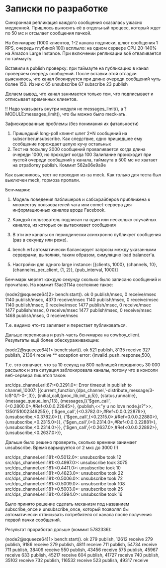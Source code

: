 
Записки по разработке
====================


Синхронная репликация каждого сообщения оказалась ужасно медленной.
Пришлось выносить её в отдельный процесс, который ждет по 50 мс и отсылает сообщения пачкой.



На бенчмарке (1000 клиентов, 1-2 канала подписки, шлют сообщения 1 RPS, очередь глубиной 100) всплыло:
на одном сервере CPU 20-140% на Amazon Large Instance.
При включении репликации всё отваливается по таймауту.


Вставили в publish проверку: при таймауте на публикацию в канал проверяем очередь сообщений.
После вставки этой отладки выяснилось, что канал блокируется при длине очереди сообщений чуть более 150.
Из них:
65 unsubscribe
67 subscribe
23 publish

Делаем вывод, что канал занимается только тем, что подписывает и отписывает временных клиентов.


!! Надо указывать внутри модуля не messages_limit(), а ?MODULE:messages_limit(), что бы можно было meck-ать.



Зафискированные проблемы (без понимания их фатальности)

1. Пришедший long-poll клиент шлет 2*N сообщений на subscribe/unsubscribe. Как следствие,
одно пришедшее ему сообщение порождает целую кучу остальных
2. Тест на посылку 2000 сообщений проваливается когда длина очереди 1000, но проходит когда 100
Залипание происходит при пустой очереди сообщений у канала, таймаута в 500 мс не хватает на отработку
publish. Коммит 562a06e9a9e


Как выяснилось, тест не проходил из-за meck. Как только для теста был выключен meck, тормоза пропали.


Бенчмарки:

1. Модель поведения паблишеров и сабскрайберов приближена к множеству
пользователей чата или comet-сервера для информационных каналов вроде Facebook.

2. Каждый пользователь подписан на один или несколько случайных каналов, из
которых он вытаскивает сообщения

3. В эти же каналы он периодически асинхронно публикует сообщения (раз в секунду или реже).

4. bench.erl автоматически балансирует запросы между указанными серверами,
выполняя, таким образом, симуляцию load balancer'а.

5. Настройки для одного large instance: [{clients, 1000}, {channels, 10}, {channelns_per_client, {1, 2}}, {pub_interval, 1000}]



Бенчмарк меряет каждую секунду сколько было записано сообщений и прочитано. На коммит f3ac3114a состояние такое:

(node2@squeeze64)2> bench:start().
ok
0 publish/msec, 0 receive/msec
1140 publish/msec, 4373 receive/msec
1140 publish/msec, 0 receive/msec
1140 publish/msec, 0 receive/msec
1477 publish/msec, 0 receive/msec
1477 publish/msec, 0 receive/msec
1477 publish/msec, 0 receive/msec
1468 publish/msec, 0 receive/msec


Т.е. видимо что-то залипает и перестает публиковаться.



Дальше переписана и push-часть бенчмарка на cowboy_client. Результаты ещё более обескураживающие:

(node2@squeeze64)1> bench:start().
ok
521 publish, 8135 receive
327 publish, 21364 receive
** exception error: {invalid_push_response,500,

Т.е. это означает, что за 10 секунд на 800 паблишей породилось 30 000 рассылок и эта ситуация заблокировала каналы, потому что
в консоли веб-сервера пишется такое:

src/dps_channel.erl:67:<0.3291.0>: Error timeout in publish to channel_10007:
[{current_function,{dps_channel,'-distribute_message/3-lc$^0/1-0-',3}},
 {initial_call,{proc_lib,init_p,5}},
 {status,runnable},
 {message_queue_len,113},
 {messages,[{'$gen_call',{<0.2800.0>,#Ref<0.0.0.22845>},
                         {publish,<<"y u no love node.js?">>,
                                  1350151002349255}},
            {'$gen_call',{<0.3782.0>,#Ref<0.0.0.22879>},
                         {unsubscribe,<0.3782.0>}},
            {'$gen_call',{<0.2315.0>,#Ref<0.0.0.22880>},
                         {unsubscribe,<0.2315.0>}},
            {'$gen_call',{<0.2314.0>,#Ref<0.0.0.22881>},
                         {unsubscribe,<0.2314.0>}},
            {'$gen_call',{<0.2637.0>,#Ref<0.0.0.22892>},
                         {unsubscribe,<0.2637.0>}},




Дальше было решено проверить, сколько времени занимает unsubscribe. Время варьируется от 2 мкс до 3000 (!)

src/dps_channel.erl:181:<0.5012.0>: unsubscribe took 12
src/dps_channel.erl:181:<0.4997.0>: unsubscribe took 3075
src/dps_channel.erl:181:<0.4411.0>: unsubscribe took 10
src/dps_channel.erl:181:<0.4823.0>: unsubscribe took 22
src/dps_channel.erl:181:<0.5006.0>: unsubscribe took 72
src/dps_channel.erl:181:<0.5009.0>: unsubscribe took 108
src/dps_channel.erl:181:<0.5003.0>: unsubscribe took 25
src/dps_channel.erl:181:<0.4994.0>: unsubscribe took 16






Было принято решение сделать механизм под названием subscribe_once и unsubscribe_once, который позволял бы
автоматически отписывать потребителя от канала после получения первой пачки сообщений.

Результат проработал дольше (коммит 5782336):

(node2@squeeze64)1> bench:start().
ok
279 publish, 12612 receive
279 publish, 9186 receive
279 publish, 4811 receive
711 publish, 54734 receive
711 publish, 38409 receive
550 publish, 43456 receive
575 publish, 45967 receive
633 publish, 45217 receive
604 publish, 41727 receive
740 publish, 35102 receive
732 publish, 116532 receive
523 publish, 49317 receive

